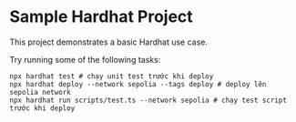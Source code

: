 # Sample Hardhat Project

This project demonstrates a basic Hardhat use case.

Try running some of the following tasks:

```shell
npx hardhat test # chạy unit test trước khi deploy
npx hardhat deploy --network sepolia --tags deploy # deploy lên sepolia network
npx hardhat run scripts/test.ts --network sepolia # chạy test script trước khi deploy
```

